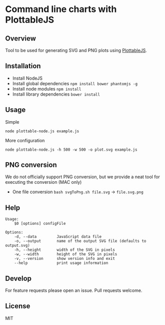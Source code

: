 # Command line charts with PlottableJS

## Overview 
Tool to be used for generating SVG and PNG plots using [PlottableJS](https://github.com/palantir/plottable). 

## Installation
- Install NodeJS
- Install global dependencies `npm install bower phantomjs -g`
- Install node modules `npm install`
- Install library dependencies `bower install`

## Usage
Simple
```
node plottable-node.js example.js
```
More configuration
```
node plottable-node.js -h 500 -w 500 -o plot.svg example.js
```

## PNG conversion
We do not officially support PNG conversion, but we provide a neat tool for executing the conversion (MAC only)
- One file conversion `bash svgToPng.sh file.svg` -> `file.svg.png`

## Help
```help
Usage:
    $0 [options] configFile

Options:
    -d, --data         JavaScript data file
    -o, --output       name of the output SVG file (defaults to output.svg)
    -h, --height       width of the SVG in pixels
    -w, --width        height of the SVG in pixels
    -v, --version      show version info and exit
    --help             print usage information
```

## Develop
For feature requests please open an issue. Pull requests welcome.

## License
MIT
